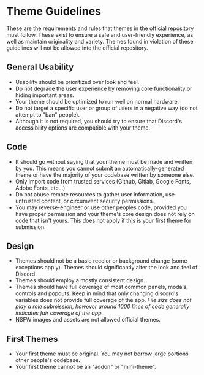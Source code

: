 # Theme Guidelines
These are the requirements and rules that themes in the official repository must follow. These exist to ensure a safe and user-friendly experience, as well as maintain originality and variety. Themes found in violation of these guidelines will not be allowed into the official repository.

## General Usability
- Usability should be prioritized over look and feel.
- Do not degrade the user experience by removing core functionality or hiding important areas.
- Your theme should be optimized to run well on normal hardware.
- Do not target a specific user or group of users in a negative way (do not attempt to "ban" people).
- Although it is not required, you should try to ensure that Discord's accessibility options are compatible with your theme.

## Code
- It should go without saying that your theme must be made and written by you. This means you cannot submit an automatically-generated theme or have the majority of your codebase written by someone else.
- Only import code from trusted services (Github, Gitlab, Google Fonts, Adobe Fonts, etc...)
- Do not abuse remote resources to gather user information, use untrusted content, or circumvent security permissions.
- You may reverse-engineer or use other peoples code, provided you have proper permission and your theme's core design does not rely on code that isn't yours. This does not apply if this is your first theme for submission.

## Design
- Themes should not be a basic recolor or background change (some exceptions apply). Themes should significantly alter the look and feel of Discord.
- Themes should employ a mostly consistent design.
- Themes should have full coverage of most common panels, modals, controls and popouts. Keep in mind that only changing discord's variables does not provide full coverage of the app.
*File size does not play a role submission, however around 1000 lines of code generally indicates fair coverage of the app.*
- NSFW images and assets are not allowed official themes.

## First Themes
- Your first theme must be original. You may not borrow large portions other people's codebase.
- Your first theme cannot be an "addon" or "mini-theme".
